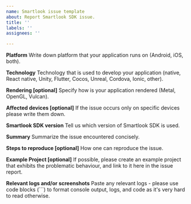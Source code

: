 ```yaml
---
name: Smartlook issue template
about: Report Smartlook SDK issue.
title: ''
labels: ''
assignees: ''

---
```


**Platform**
Write down platform that your application runs on (Android, iOS, both).

**Technology**
Technology that is used to develop your application (native, React native, Unity, Flutter, Cocos, Unreal, Cordova, Ionic, other).

**Rendering [optional]**
Specify how is your application rendered (Metal, OpenGL, Vulcan).

**Affected devices [optional]**
If the issue occurs only on specific devices please write them down.

**Smartlook SDK version**
Tell us which version of Smartlook SDK is used.

**Summary**
Summarize the issue encountered concisely.

**Steps to reproduce [optional]**
How one can reproduce the issue.

**Example Project [optional]**
If possible, please create an example project that exhibits the problematic behaviour, and link to it here in the issue report.

**Relevant logs and/or screenshots**
Paste any relevant logs - please use code blocks (```) to format console output, logs, and code as it's very hard to read otherwise.
